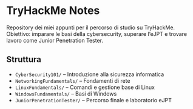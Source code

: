 # TryHackMe Notes

Repository dei miei appunti per il percorso di studio su TryHackMe.  
Obiettivo: imparare le basi della cybersecurity, superare l’eJPT e trovare lavoro come Junior Penetration Tester.

## Struttura

- `CyberSecurity101/` – Introduzione alla sicurezza informatica
- `NetworkingFundamentals/` – Fondamenti di rete
- `LinuxFundamentals/` – Comandi e gestione base di Linux
- `WindowsFundamentals/` – Basi di Windows
- `JuniorPenetrationTester/` – Percorso finale e laboratorio eJPT
